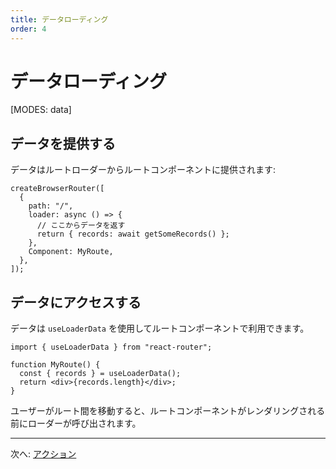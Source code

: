 ```yaml
---
title: データローディング
order: 4
---
```


# データローディング

[MODES: data]

## データを提供する

データはルートローダーからルートコンポーネントに提供されます:

```tsx
createBrowserRouter([
  {
    path: "/",
    loader: async () => {
      // ここからデータを返す
      return { records: await getSomeRecords() };
    },
    Component: MyRoute,
  },
]);
```

## データにアクセスする

データは `useLoaderData` を使用してルートコンポーネントで利用できます。

```tsx
import { useLoaderData } from "react-router";

function MyRoute() {
  const { records } = useLoaderData();
  return <div>{records.length}</div>;
}
```

ユーザーがルート間を移動すると、ルートコンポーネントがレンダリングされる前にローダーが呼び出されます。

---

次へ: [アクション](./actions)